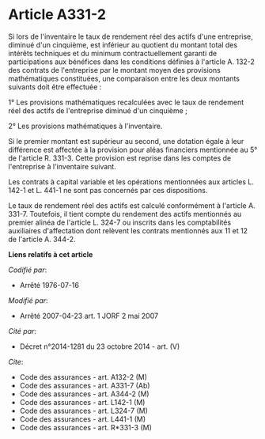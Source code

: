 # Article A331-2

Si lors de l'inventaire le taux de rendement réel des actifs d'une entreprise, diminué d'un cinquième, est inférieur au
quotient du montant total des intérêts techniques et du minimum contractuellement garanti de participations aux bénéfices
dans les conditions définies à l'article A. 132-2 des contrats de l'entreprise par le montant moyen des provisions
mathématiques constituées, une comparaison entre les deux montants suivants doit être effectuée :

1° Les provisions mathématiques recalculées avec le taux de rendement réel des actifs de l'entreprise diminué d'un
cinquième ;

2° Les provisions mathématiques à l'inventaire.

Si le premier montant est supérieur au second, une dotation égale à leur différence est affectée à la provision pour aléas
financiers mentionnée au 5° de l'article R. 331-3. Cette provision est reprise dans les comptes de l'entreprise à
l'inventaire suivant.

Les contrats à capital variable et les opérations mentionnées aux articles L. 142-1 et L. 441-1 ne sont pas concernés par ces
dispositions.

Le taux de rendement réel des actifs est calculé conformément à l'article A. 331-7. Toutefois, il tient compte du rendement
des actifs mentionnés au premier alinéa de l'article L. 324-7 ou inscrits dans les comptabilités auxiliaires d'affectation
dont relèvent les contrats mentionnés aux 11 et 12 de l'article A. 344-2.

**Liens relatifs à cet article**

_Codifié par_:

  - Arrêté 1976-07-16

_Modifié par_:

  - Arrêté 2007-04-23 art. 1 JORF 2 mai 2007

_Cité par_:

  - Décret n°2014-1281 du 23 octobre 2014 - art. (V)

_Cite_:

  - Code des assurances - art. A132-2 (M)
  - Code des assurances - art. A331-7 (Ab)
  - Code des assurances - art. A344-2 (M)
  - Code des assurances - art. L142-1 (M)
  - Code des assurances - art. L324-7 (M)
  - Code des assurances - art. L441-1 (M)
  - Code des assurances - art. R*331-3 (M)
